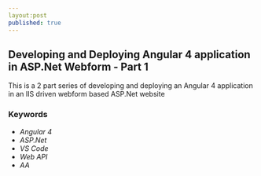 ```yaml
---
layout:post
published: true
---
```

## Developing and Deploying Angular 4 application in ASP.Net Webform - Part 1

This is a 2 part series of developing and deploying an Angular 4 application in an IIS driven webform based ASP.Net website

### Keywords

- _Angular 4_
- _ASP.Net_
- _VS Code_
- _Web API_
- _AA_

